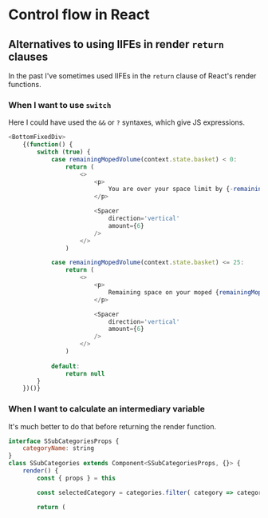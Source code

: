 # Control flow in React

## Alternatives to using IIFEs in render `return` clauses

In the past I've sometimes used IIFEs in the `return` clause of React's render functions.

### When I want to use `switch`

Here I could have used the `&&` or `?` syntaxes, which give JS expressions.

```js
<BottomFixedDiv>
    {(function() {
        switch (true) {
            case remainingMopedVolume(context.state.basket) < 0:
                return (
                    <>
                        <p>
                            You are over your space limit by {-remainingMopedVolume(context.state.basket)}%
                        </p>

                        <Spacer
                            direction='vertical'
                            amount={6}
                        />
                    </>
                )

            case remainingMopedVolume(context.state.basket) <= 25:
                return (
                    <>
                        <p>
                            Remaining space on your moped {remainingMopedVolume(context.state.basket)}%
                        </p>

                        <Spacer
                            direction='vertical'
                            amount={6}
                        />                                            
                    </>
                )
            
            default:
                return null
        }
    })()}
```

### When I want to calculate an intermediary variable

It's much better to do that before returning the render function.


```js
interface SSubCategoriesProps {
    categoryName: string
}
class SSubCategories extends Component<SSubCategoriesProps, {}> {
    render() {
        const { props } = this

        const selectedCategory = categories.filter( category => category.name === props.categoryName )[0] as CategoryWithChildren                           // !! Filter returns an array

        return (
```

